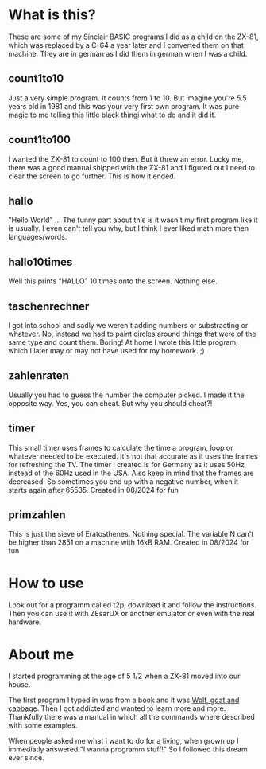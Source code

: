 # What is this?
These are some of my Sinclair BASIC programs I did as a child on the ZX-81, which was replaced by a C-64 a year later and I converted them on that machine. They are in german as I did them in german when I was a child.

## count1to10
Just a very simple program. It counts from 1 to 10. But imagine you're 5.5 years old in 1981 and this was your very first own program. It was pure magic to me telling this little black thingi what to do and it did it.

## count1to100
I wanted the ZX-81 to count to 100 then. But it threw an error. Lucky me, there was a good manual shipped with the ZX-81 and I figured out I need to clear the screen to go further. This is how it ended.

## hallo
"Hello World" ... The funny part about this is it wasn't my first program like it is usually. I even can't tell you why, but I think I ever liked math more then languages/words.

## hallo10times
Well this prints "HALLO" 10 times onto the screen. Nothing else.

## taschenrechner
I got into school and sadly we weren't adding numbers or substracting or whatever. No, instead we had to paint circles around things that were of the same type and count them. Boring! At home I wrote this little program, which I later may or may not have used for my homework. ;)

## zahlenraten
Usually you had to guess the number the computer picked. I made it the opposite way. Yes, you can cheat. But why you should cheat?!

## timer
This small timer uses frames to calculate the time a program, loop or whatever needed to be executed. It's not that accurate as it uses the frames for refreshing the TV. The timer I created is for Germany as it uses 50Hz instead of the 60Hz used in the USA. Also keep in mind that the frames are decreased. So sometimes you end up with a negative number, when it starts again after 65535.
Created in 08/2024 for fun

## primzahlen
This is just the sieve of Eratosthenes. Nothing special. The variable N can't be higher than 2851 on a machine with 16kB RAM.
Created in 08/2024 for fun

# How to use
Look out for a programm called t2p, download it and follow the instructions. Then you can use it with ZEsarUX or another emulator or even with the real hardware.

# About me
I started programming at the age of 5 1/2 when a ZX-81 moved into our house.

The first program I typed in was from a book and it was [Wolf, goat and cabbage](https://en.wikipedia.org/wiki/Wolf,_goat_and_cabbage_problem). Then I got addicted and wanted to learn more and more. Thankfully there was a manual in which all the commands where described with some examples.

When people asked me what I want to do for a living, when grown up I immediatly answered:"I wanna programm stuff!" So I followed this dream ever since.
